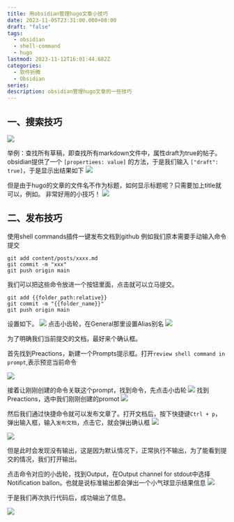 ```yaml
---
title: 用obsidian管理hugo文章小技巧
date: 2023-11-05T23:31:00.000+08:00
draft: "false"
tags:
  - obsidian
  - shell-command
  - hugo
lastmod: 2023-11-12T16:01:44.682Z
categories:
  - 软件折腾
  - Obsidian
series: 
description: obsidian管理hugo文章的一些技巧
---
```


## 一、搜索技巧
![](Pasted%20image%2020231109053716.png)

举例：查找所有草稿，即查找所有markdown文件中，属性draft为true的帖子。obsidian提供了一个 `[propertiees: value]` 的方法，于是我们输入 `["draft": true]`，于是显示出结果如下
![](Pasted%20image%2020231109053543.png)

但是由于hugo的文章的文件名不作为标题，如何显示标题呢？只需要加上title就可以，例如。
非常好用的小技巧！
![](Pasted%20image%2020231109053435.png)


## 二、发布技巧

使用shell commands插件一键发布文档到github
例如我们原本需要手动输入命令提交
```shell
git add content/posts/xxxx.md
git commit -m "xxx"
git push origin main
```
我们可以把这些命令放进一个按钮里面，点击就可以立马提交。
```shell
git add {{folder_path:relative}}
git commit -m "{{folder_name}}"
git push origin main
```

设置如下。
![](Pasted%20image%2020231109072252.png)
点击小齿轮，在General那里设置Alias别名
![](Pasted%20image%2020231109074724.png)

为了明确我们当前提交的文档，最好来个确认框。

首先找到Preactions，新建一个Prompts提示框。打开`review shell command in prompt`,表示预览当前命令

![](Pasted%20image%2020231109072425.png)

接着让刚刚创建的命令关联这个prompt，找到命令，先点击小齿轮
![](Pasted%20image%2020231109074021.png)
找到Preactions，选中我们刚刚创建的promot
![](Pasted%20image%2020231109074121.png)


然后我们通过快捷命令就可以发布文章了。打开文档后，按下快捷键`Ctrl + p`，弹出输入框，输入`发布文档`，点击它，就会弹出确认框
![](Pasted%20image%2020231109074556.png)

![](Pasted%20image%2020231109074858.png)

但是此时会发现没有输出，这是因为默认情况下，正常执行不输出，为了能看到提交的情况，我们打开输出。

点击命令对应的小齿轮，找到Output，在Output channel for stdout中选择Notification ballon。也就是说标准输出都会弹出一个小气球显示结果信息
![](Pasted%20image%2020231109075055.png)

于是我们再次执行代码后，成功输出了信息。

![](Pasted%20image%2020231109075008.png)



